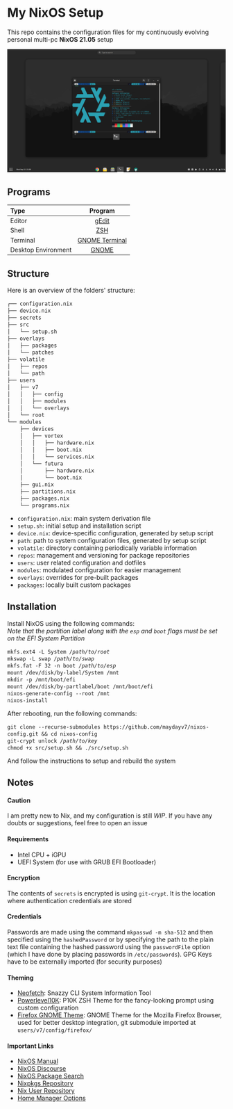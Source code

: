 # My NixOS Setup
This repo contains the configuration files for my continuously evolving personal multi-pc **NixOS 21.05** setup

![desktop](./src/desktop.png)

## Programs
| Type                | Program                     |
| :------------------ | :-------------------------: |
| Editor              | [gEdit](https://wiki.gnome.org/Apps/Gedit) |
| Shell               | [ZSH](https://www.zsh.org) |
| Terminal            | [GNOME Terminal](https://gitlab.gnome.org/GNOME/gnome-terminal) |
| Desktop Environment | [GNOME](https://www.gnome.org) |

## Structure

Here is an overview of the folders' structure:

```
┌── configuration.nix
├── device.nix
├── secrets
├── src
│   └── setup.sh
├── overlays
│   ├── packages
│   └── patches
├── volatile
│   ├── repos
│   └── path
├── users
│   ├── v7
│   │   ├── config
│   │   ├── modules
│   │   └── overlays
│   └── root
└── modules
    ├── devices
    │   ├── vortex
    │   │   ├── hardware.nix
    │   │   ├── boot.nix
    │   │   └── services.nix
    │   └── futura
    │       ├── hardware.nix
    │       └── boot.nix
    ├── gui.nix
    ├── partitions.nix
    ├── packages.nix
    └── programs.nix
```

- `configuration.nix`: main system derivation file
- `setup.sh`: initial setup and installation script
- `device.nix`: device-specific configuration, generated by setup script
- `path`: path to system configuration files, generated by setup script
- `volatile`: directory containing periodically variable information
- `repos`: management and versioning for package repositories
- `users`: user related configuration and dotfiles
- `modules`: modulated configuration for easier management
- `overlays`: overrides for pre-built packages
- `packages`: locally built custom packages

## Installation
Install NixOS using the following commands:  
*Note that the partition label along with the `esp` and `boot` flags must be set on the EFI System Partition*
<pre><code>mkfs.ext4 -L System <i>/path/to/root</i>
mkswap -L swap <i>/path/to/swap</i>
mkfs.fat -F 32 -n boot <i>/path/to/esp</i>
mount /dev/disk/by-label/System /mnt
mkdir -p /mnt/boot/efi
mount /dev/disk/by-partlabel/boot /mnt/boot/efi
nixos-generate-config --root /mnt
nixos-install
</code></pre>

After rebooting, run the following commands:
<pre><code>git clone --recurse-submodules https://github.com/maydayv7/nixos-config.git && cd nixos-config
git-crypt unlock <i>/path/to/key</i>
chmod +x src/setup.sh && ./src/setup.sh
</code></pre>
And follow the instructions to setup and rebuild the system

## Notes
#### Caution
I am pretty new to Nix, and my configuration is still *WIP*. If you have any doubts or suggestions, feel free to open an issue

#### Requirements
- Intel CPU + iGPU
- UEFI System (for use with GRUB EFI Bootloader)

#### Encryption
The contents of `secrets` is encrypted is using `git-crypt`. It is the location where authentication credentials are stored

#### Credentials
Passwords are made using the command `mkpasswd -m sha-512` and then specified using the `hashedPassword` or by specifying the path to the plain text file containing the hashed password using the `passwordFile` option (which I have done by placing passwords in `/etc/passwords`). GPG Keys have to be externally imported (for security purposes)

#### Theming
- [Neofetch](https://github.com/dylanaraps/neofetch): Snazzy CLI System Information Tool
- [Powerlevel10K](https://github.com/romkatv/powerlevel10k): P10K ZSH Theme for the fancy-looking prompt using custom configuration
- [Firefox GNOME Theme](https://github.com/rafaelmardojai/firefox-gnome-theme): GNOME Theme for the Mozilla Firefox Browser, used for better desktop integration, git submodule imported at `users/v7/config/firefox/`

#### Important Links

- [NixOS Manual](https://nixos.org/manual/nixpkgs/stable)
- [NixOS Discourse](https://discourse.nixos.org/)
- [NixOS Package Search](https://search.nixos.org/)
- [Nixpkgs Repository](https://github.com/NixOS/nixpkgs)
- [Nix User Repository](https://github.com/nix-community/NUR)
- [Home Manager Options](https://rycee.gitlab.io/home-manager/options.html)